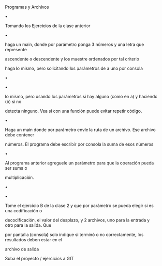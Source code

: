﻿

Programas y Archivos

•

Tomando los Ejercicios de la clase anterior

•

haga un main, donde por parámetro ponga 3 números y una letra que represente

ascendente o descendente y los muestre ordenados por tal criterio

haga lo mismo, pero solicitando los parámetros de a uno por consola

•

•

lo mismo, pero usando los parámetros si hay alguno (como en a) y haciendo (b) si no

detecta ninguno. Vea si con una función puede evitar repetir código.

•

Haga un main donde por parámetro envíe la ruta de un archivo. Ese archivo debe contener

números. El programa debe escribir por consola la suma de esos números

•

Al programa anterior agreguele un parámetro para que la operación pueda ser suma o

multiplicación.

•

•

Tome el ejercicio B de la clase 2 y que por parámetro se pueda elegir si es una codificación o

decodificación, el valor del desplazo, y 2 archivos, uno para la entrada y otro para la salida. Que

por pantalla (consola) solo indique si terminó o no correctamente, los resultados deben estar en el

archivo de salida

Suba el proyecto / ejercicios a GIT


